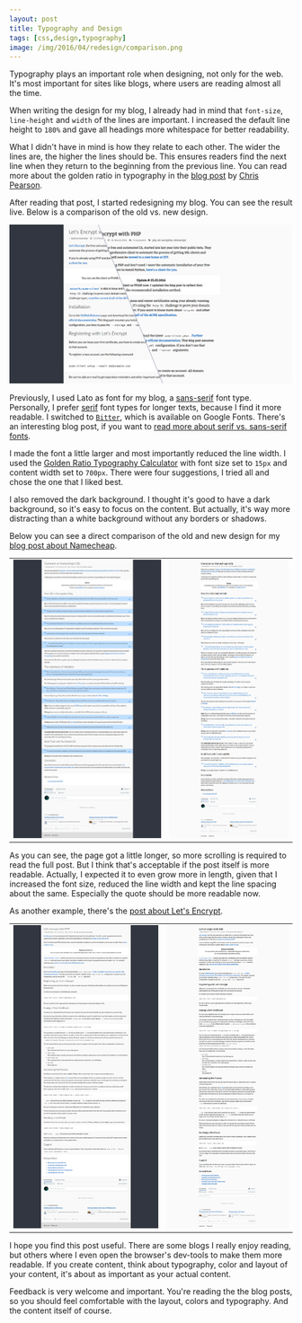 ```yaml
---
layout: post
title: Typography and Design
tags: [css,design,typography]
image: /img/2016/04/redesign/comparison.png
---
```


Typography plays an important role when designing, not only for the web. It's most important for sites like blogs, where users are reading almost all the time.

When writing the design for my blog, I already had in mind that `font-size`, `line-height` and `width` of the lines are important. I increased the default line height to `180%` and gave all headings more whitespace for better readability.

What I didn't have in mind is how they relate to each other. The wider the lines are, the higher the lines should be. This ensures readers find the next line when they return to the beginning from the previous line. You can read more about the golden ratio in typography in the [blog post](https://www.pearsonified.com/2011/12/golden-ratio-typography.php) by [Chris Pearson](https://twitter.com/pearsonified).

After reading that post, I started redesigning my blog. You can see the result live. Below is a comparison of the old vs. new design.

[![Comparison between old and new design](/img/2016/04/redesign/comparison.png)](/img/2016/04/redesign/comparison.png)

Previously, I used Lato as font for my blog, a [sans-serif](https://en.wikipedia.org/wiki/Sans-serif) font type. Personally, I prefer [serif](https://en.wikipedia.org/wiki/Serif) font types for longer texts, because I find it more readable. I switched to [`Bitter`](https://www.google.com/fonts/specimen/Bitter), which is available on Google Fonts. There's an interesting blog post, if you want to [read more about serif vs. sans-serif fonts](http://alexpoole.info/blog/which-are-more-legible-serif-or-sans-serif-typefaces/).

I made the font a little larger and most importantly reduced the line width. I used the [Golden Ratio Typography Calculator](https://www.pearsonified.com/typography/) with font size set to `15px` and content width set to `700px`. There were four suggestions, I tried all and chose the one that I liked best.

I also removed the dark background. I thought it's good to have a dark background, so it's easy to focus on the content. But actually, it's way more distracting than a white background without any borders or shadows.

Below you can see a direct comparison of the old and new design for my [blog post about Namecheap](/2015/11/22/namecheap-ssl.html).

<table cellspacing="20"><tr>
	<td valign="top"><a href="/img/2016/04/redesign/old/namecheap.png"><img src="/img/2016/04/redesign/old/namecheap.png"></a></td>
	<td valign="top"><a href="/img/2016/04/redesign/new/namecheap.png"><img src="/img/2016/04/redesign/new/namecheap.png"></a></td>
</tr></table>

As you can see, the page got a little longer, so more scrolling is required to read the full post. But I think that's acceptable if the post itself is more readable. Actually, I expected it to even grow more in length, given that I increased the font size, reduced the line width and kept the line spacing about the same. Especially the quote should be more readable now.

As another example, there's the [post about Let's Encrypt](/2016/03/13/letsencrypt-php-client.md).

<table cellspacing="20"><tr>
	<td valign="top"><a href="/img/2016/04/redesign/old/letsencrypt.png"><img src="/img/2016/04/redesign/old/letsencrypt.png"></a></td>
	<td valign="top"><a href="/img/2016/04/redesign/new/letsencrypt.png"><img src="/img/2016/04/redesign/new/letsencrypt.png"></a></td>
</tr></table>

I hope you find this post useful. There are some blogs I really enjoy reading, but others where I even open the browser's dev-tools to make them more readable. If you create content, think about typography, color and layout of your content, it's about as important as your actual content.

Feedback is very welcome and important. You're reading the the blog posts, so you should feel comfortable with the layout, colors and typography. And the content itself of course.
